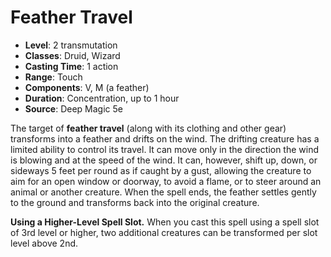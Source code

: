 # Feather Travel

- **Level**: 2 transmutation
- **Classes**: Druid, Wizard
- **Casting Time**: 1 action
- **Range**: Touch
- **Components**: V, M (a feather)
- **Duration**: Concentration, up to 1 hour
- **Source**: Deep Magic 5e

The target of **feather travel** (along with its clothing and other gear) transforms into a feather and drifts on the wind. The drifting creature has a limited ability to control its travel. It can move only in the direction the wind is blowing and at the speed of the wind. It can, however, shift up, down, or sideways 5 feet per round as if caught by a gust, allowing the creature to aim for an open window or doorway, to avoid a flame, or to steer around an animal or another creature. When the spell ends, the feather settles gently to the ground and transforms back into the original creature.

**Using a Higher-Level Spell Slot.** When you cast this spell using a spell slot of 3rd level or higher, two additional creatures can be transformed per slot level above 2nd.
